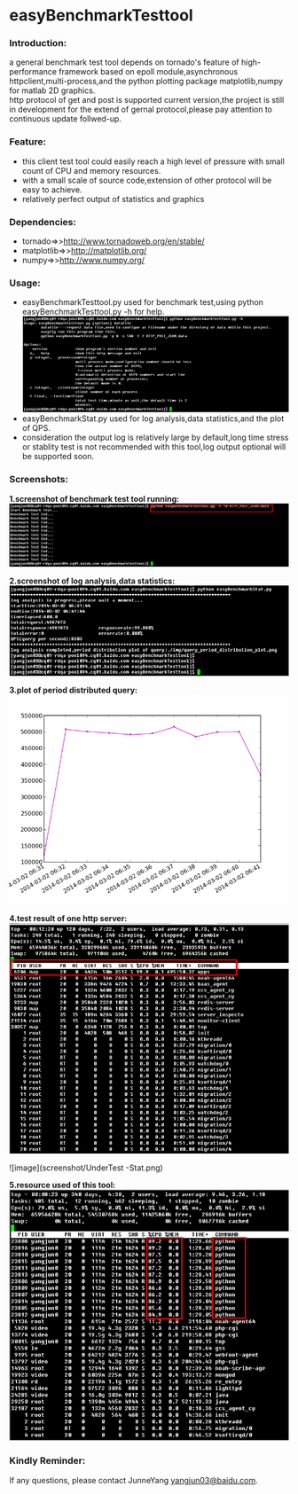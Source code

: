 easyBenchmarkTesttool
=====================

### Introduction:
a general benchmark test tool depends on tornado's feature of high-performance framework based on epoll module,asynchronous httpclient,multi-process,and the python plotting package matplotlib,numpy for matlab 2D graphics.    
http protocol of get and post is supported current version,the project is still in development for the extend of gernal protocol,please pay attention to continuous update follwed-up.

### Feature:
* this client test tool could easily reach a high level of pressure with small count of CPU and memory resources.
* with a small scale of source code,extension of other protocol will be easy to achieve.
* relatively perfect output of statistics and graphics    
    
### Dependencies:
* tornado=>>http://www.tornadoweb.org/en/stable/
* matplotlib=>>http://matplotlib.org/
* numpy=>>http://www.numpy.org/

### Usage:
* easyBenchmarkTesttool.py used for benchmark test,using python easyBenchmarkTesttool.py -h for help.    
![image](screenshot/helpinfo.png)     
* easyBenchmarkStat.py used for log analysis,data statistics,and the plot of QPS.   
* consideration the output log is relatively large by default,long time stress or stablity test is not recommended with this tool,log output optional will be supported soon.

### Screenshots:    
**1.screenshot of benchmark test tool running:**
![image](screenshot/Benchmark_Start.png)    

**2.screenshot of log analysis,data statistics:**
![image](screenshot/loganalysis.png)     

**3.plot of period distributed query:**
![image](screenshot/query_period_distribution_plot.png)  

**4.test result of one http server:** 
![image](screenshot/UnderTest-PressureToLimit.png)    

![image](screenshot/UnderTest -Stat.png)

**5.resource used of this tool:**  
![image](screenshot/Benchmark-Testtool-CPU-Memory-Resource.png)

### Kindly Reminder:
If any questions, please contact JunneYang yangjun03@baidu.com.


